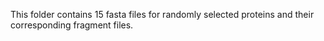 This folder contains 15 fasta files for randomly selected proteins and their corresponding fragment files.
